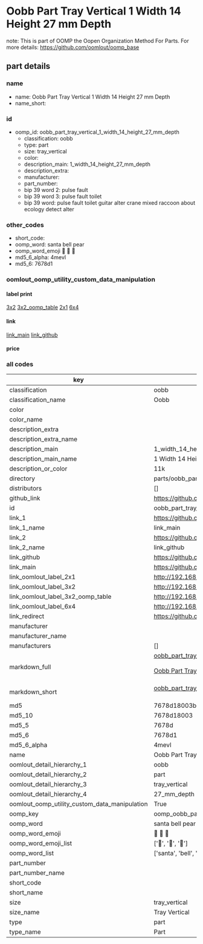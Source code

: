# Oobb Part Tray Vertical 1 Width 14 Height 27 mm Depth  

note: This is part of OOMP the Oopen Organization Method For Parts. For more details: https://github.com/oomlout/oomp_base

##  part details
  







### name
* name: Oobb Part Tray Vertical 1 Width 14 Height 27 mm Depth
* name_short: 
### id
* oomp_id: oobb_part_tray_vertical_1_width_14_height_27_mm_depth
  * classification: oobb
  * type: part
  * size: tray_vertical
  * color: 
  * description_main: 1_width_14_height_27_mm_depth
  * description_extra: 
  * manufacturer: 
  * part_number: 
  * bip 39 word 2: pulse fault
  * bip 39 word 3: pulse fault toilet
  * bip 39 word: pulse fault toilet guitar alter crane mixed raccoon about ecology detect alter

### other_codes
* short_code: 
* oomp_word: santa bell pear
* oomp_word_emoji :santa: :bell: :pear:
* md5_6_alpha: 4mevl
* md5_6: 7678d1






### oomlout_oomp_utility_custom_data_manipulation
#### label print
[3x2](http://192.168.1.245:1112/?label=oomp%204mevl)
[3x2_oomp_table](http://192.168.1.108:1112/?label=oomp%204mevl)
[2x1](http://192.168.1.242:1112/?label=oomp%204mevl)
[6x4](http://192.168.1.55:1112/?label=oomp%204mevl)    

#### link

[link_main](https://github.com/oomlout/oomlout_oomp_version_1_messy/tree/main/parts/oobb_part_tray_vertical_1_width_14_height_27_mm_depth) [link_github](https://github.com/oomlout/oomlout_oomp_version_1_messy/tree/main/parts/oobb_part_tray_vertical_1_width_14_height_27_mm_depth)                             

#### price







### all codes 
| key | value |  
| --- | --- |  
| classification | oobb |  
| classification_name | Oobb |  
| color |  |  
| color_name |  |  
| description_extra |  |  
| description_extra_name |  |  
| description_main | 1_width_14_height_27_mm_depth |  
| description_main_name | 1 Width 14 Height 27 mm Depth |  
| description_or_color | 11k |  
| directory | parts/oobb_part_tray_vertical_1_width_14_height_27_mm_depth |  
| distributors | [] |  
| github_link | https://github.com/oomlout/oomlout_oomp_part_src/tree/main/parts/oobb_part_tray_vertical_1_width_14_height_27_mm_depth |  
| id | oobb_part_tray_vertical_1_width_14_height_27_mm_depth |  
| link_1 | https://github.com/oomlout/oomlout_oomp_version_1_messy/tree/main/parts/oobb_part_tray_vertical_1_width_14_height_27_mm_depth |  
| link_1_name | link_main |  
| link_2 | https://github.com/oomlout/oomlout_oomp_version_1_messy/tree/main/parts/oobb_part_tray_vertical_1_width_14_height_27_mm_depth |  
| link_2_name | link_github |  
| link_github | https://github.com/oomlout/oomlout_oomp_version_1_messy/tree/main/parts/oobb_part_tray_vertical_1_width_14_height_27_mm_depth |  
| link_main | https://github.com/oomlout/oomlout_oomp_version_1_messy/tree/main/parts/oobb_part_tray_vertical_1_width_14_height_27_mm_depth |  
| link_oomlout_label_2x1 | http://192.168.1.242:1112/?label=oomp%204mevl |  
| link_oomlout_label_3x2 | http://192.168.1.245:1112/?label=oomp%204mevl |  
| link_oomlout_label_3x2_oomp_table | http://192.168.1.108:1112/?label=oomp%204mevl |  
| link_oomlout_label_6x4 | http://192.168.1.55:1112/?label=oomp%204mevl |  
| link_redirect | https://github.com/oomlout/oomlout_oomp_version_1_messy/tree/main/parts/oobb_part_tray_vertical_1_width_14_height_27_mm_depth |  
| manufacturer |  |  
| manufacturer_name |  |  
| manufacturers | [] |  
| markdown_full | [oobb_part_tray_vertical_1_width_14_height_27_mm_depth](none)<br>[](none)<br>[Oobb Part Tray Vertical 1 Width 14 Height 27 Mm Depth](none)<br><br> |  
| markdown_short | [oobb_part_tray_vertical_1_width_14_height_27_mm_depth](none)<br><br> |  
| md5 | 7678d18003b051c4c903b67dc794fd6c |  
| md5_10 | 7678d18003 |  
| md5_5 | 7678d |  
| md5_6 | 7678d1 |  
| md5_6_alpha | 4mevl |  
| name | Oobb Part Tray Vertical 1 Width 14 Height 27 mm Depth |  
| oomlout_detail_hierarchy_1 | oobb |  
| oomlout_detail_hierarchy_2 | part |  
| oomlout_detail_hierarchy_3 | tray_vertical |  
| oomlout_detail_hierarchy_4 | 27_mm_depth |  
| oomlout_oomp_utility_custom_data_manipulation | True |  
| oomp_key | oomp_oobb_part_tray_vertical_1_width_14_height_27_mm_depth |  
| oomp_word | santa bell pear |  
| oomp_word_emoji | :santa: :bell: :pear: |  
| oomp_word_emoji_list | [':santa:', ':bell:', ':pear:'] |  
| oomp_word_list | ['santa', 'bell', 'pear'] |  
| part_number |  |  
| part_number_name |  |  
| short_code |  |  
| short_name |  |  
| size | tray_vertical |  
| size_name | Tray Vertical |  
| type | part |  
| type_name | Part |  
